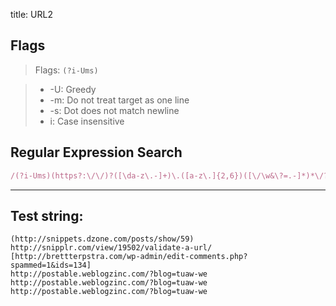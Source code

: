 title: URL2

## Flags

> Flags: `(?i-Ums)`

> * -U: Greedy
> * -m: Do not treat target as one line
> * -s: Dot does not match newline
> * i: Case insensitive

## Regular Expression Search

```ruby
/(?i-Ums)(https?:\/\/)?([\da-z\.-]+)\.([a-z\.]{2,6})([\/\w&\?=.-]*)*\/?/
```

---

## Test string:

```text
(http://snippets.dzone.com/posts/show/59)
http://snipplr.com/view/19502/validate-a-url/
[http://brettterpstra.com/wp-admin/edit-comments.php?spammed=1&ids=134]
http://postable.weblogzinc.com/?blog=tuaw-we http://postable.weblogzinc.com/?blog=tuaw-we http://postable.weblogzinc.com/?blog=tuaw-we
```


